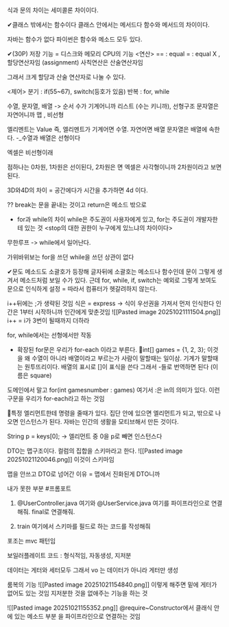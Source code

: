 식과 문의 차이는 세미콜론 차이이다.

✔클래스 밖에서는 함수이다
클래스 안에서는 메서드다
함수와 메서드의 차이이다.

자바는 함수가 없다
파이썬은 함수와 메소드 모두 있다.


✔(30P)
저장 기능 = 디스크와 메모리
CPU의 기능
<연산>
== : equal
= : equal X , 할당연산자임 (assignment)
사칙연산은 산술연산자임

그래서 크게 할당과 산술 연산자로 나눌 수 있다.

<제어>
분기 : if(55~67), switch(등호가 있음)
반복 : for, while


수열, 문자열, 배열 -> 순서
수가 기계어니까 리스트 (수는 키니까), 선형구조
문자열은 자연어니까 맵 , 비선형

엘리멘트는 Value
즉, 엘리멘트가 기계어면 수열. 자연어면 배열
문자열은 배열에 속한다. -_수열과 배열은 선형이다

엑셀은 비선형이래

점하나는 0차원, 1차원은 선이된다, 2차원은 면
엑셀은 사각형이니까 2차원이라고 보면 된다.

3D와4D의 차이 = 공간에다가 시간을 추가하면 4d 이다.


?? break는 문을 끝내는 것이고 return은 메소드 밖으로

- for과 while의 차이
while은 주도권이 사용자에게 있고, for는 주도권이 개발자한테 있는 것
<stop의 대한 권한이 누구에게 있느냐의 차이이다>

무한루프 -> while에서 일어난다.

가위바위보는 for을 쓰던 while을 쓰던 상관이 없다

✔문도 메소드도 소괄호가 등장해
글자뒤에 소괄호는 메소드나 함수인데
문이 그렇게 생겨서 메소드처럼 보일 수가 있다.
근데 for, while, if, switch는 예외로 그렇게 보여도 문으로 인식하게 설정
 = 따라서 컴퓨터가 헷갈려하지 않는다.

i++뒤에는 ;가 생략된 것임
식은 = express -> 식이 우선권을 가져서 먼저 인식한다 
인간은 1부터 시작하니까 인간에게 맞춘것임
![[Pasted image 20251021111504.png]]
i++ = i가 3번이 될때까지 더하라

for, while에서는 선형에서만 작동

- 확장된 for문은 우리가 for-each 이라고 부른다.
📕int[] games = {1, 2, 3};
이것을 왜 수열이 아니라 배열이라고 부르는가
사람이 말할때는 일이삼. 기계가 말할때는 원투뜨리이다.
배열의 표시로 []이 표식을 쓴다
그래서 -들로 번역하면 된다 (이름은 square)

도메인에서 말고 
for(int gamesnumber : games) 여기서 :은 in의 의미가 있다.
이런 구문을 우리가 for-each라고 하는 것임


📗특정 엘리먼트한테 명령을 줄때가 있다.
집단 안에 있으면 엘리먼트가 되고, 밖으로 나오면 인스턴스가 된다.
자바는 인간의 생활을 모티브해서 만든 것이다.

String p = keys[0];  -> 엘리먼트 중 0을 p로 빼면 인스턴스다

DTO는 맵구조이다.
컬럼의 집합을 스키마라고 한다.
![[Pasted image 20251021120046.png]]
이것이 스키마임

맵을 안쓰고 DTO로 넘어간 이유 = 맵에서 진화된게 DTO니까


내가 못한 부분
#프롬포트
  
1. @UserController.java 여기와 @UserService.java 여기를 파이프라인으로 연결해줘. final로 연결해줘.

2. train 여기에서 스키마를 필드로 하는 코드를 작성해줘

포조는 mvc 패턴임

보일러플레이트 코드 : 형식적임, 자동생성, 지저분

데이터는 게터와 세터모두
그래서 vo 는 데이터가 아니라 게터만 생성 

룸복의 기능
![[Pasted image 20251021154840.png]]
이렇게 해주면 밑에 게터가 없어도 있는 것임
지저분한 것을 없애주는 기능을 하는 것


![[Pasted image 20251021155352.png]]
@require~Constructor에서 클래식 안에 있는 메소드 부분
을 파이프라인으로 연결하는 것임